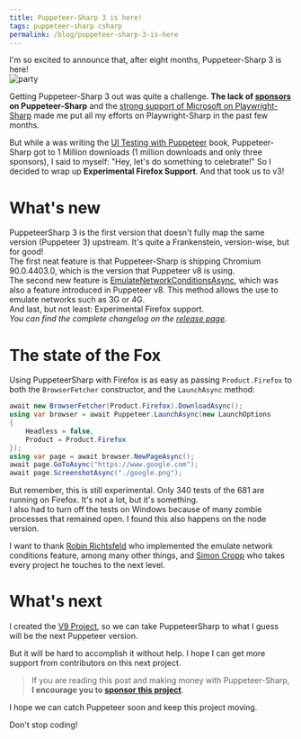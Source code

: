 ```yaml
---
title: Puppeteer-Sharp 3 is here!
tags: puppeteer-sharp csharp
permalink: /blog/puppeteer-sharp-3-is-here
---
```


I'm so excited to announce that, after eight months, Puppeteer-Sharp 3 is here!  
![party](https://media.giphy.com/media/1yJEEsgy4q2bu/giphy.gif)

Getting Puppeteer-Sharp 3 out was quite a challenge. **The lack of [sponsors](https://github.com/sponsors/hardkoded) on Puppeteer-Sharp** and the [strong support of Microsoft on Playwright-Sharp](https://www.hardkoded.com/blog/playwright-sharp-joins-microsoft) made me put all my efforts on Playwright-Sharp in the past few months.

But while a was writing the [UI Testing with Puppeteer](https://www.uitestingwithpuppeteer.com/) book, Puppeteer-Sharp got to 1 Million downloads (1 million downloads and only three sponsors), I said to myself: "Hey, let's do something to celebrate!" So I decided to wrap up **Experimental Firefox Support**. And that took us to v3!

# What's new

PuppeteerSharp 3 is the first version that doesn't fully map the same version (Puppeteer 3) upstream. It's quite a Frankenstein, version-wise, but for good!  
The first neat feature is that Puppeteer-Sharp is shipping Chromium 90.0.4403.0, which is the version that Puppeteer v8 is using.  
The second new feature is [EmulateNetworkConditionsAsync](http://www.puppeteersharp.com/api/PuppeteerSharp.Page.html#PuppeteerSharp_Page_EmulateNetworkConditionsAsync_PuppeteerSharp_NetworkConditions_), which was also a feature introduced in Puppeteer v8. This method allows the use to emulate networks such as 3G or 4G.  
And last, but not least: Experimental Firefox support.  
*You can find the complete changelog on the [release page](https://github.com/hardkoded/puppeteer-sharp/releases/tag/v3.0.0).*
# The state of the Fox

Using PuppeteerSharp with Firefox is as easy as passing `Product.Firefox` to both the `BrowserFetcher` constructor, and the `LaunchAsync` method:

```cs
await new BrowserFetcher(Product.Firefox).DownloadAsync();
using var browser = await Puppeteer.LaunchAsync(new LaunchOptions 
{ 
    Headless = false, 
    Product = Product.Firefox 
});
using var page = await browser.NewPageAsync();
await page.GoToAsync("https://www.google.com");
await page.ScreenshotAsync("./google.png");
```

But remember, this is still experimental. Only 340 tests of the 681 are running on Firefox. It's not a lot, but it's something.  
I also had to turn off the tests on Windows because of many zombie processes that remained open. I found this also happens on the node version.

I want to thank [Robin Richtsfeld](https://github.com/Androbin) who implemented the emulate network conditions feature, among many other things, and [Simon Cropp](https://github.com/SimonCropp) who takes every project he touches to the next level.

# What's next

I created the [V9 Project](https://github.com/hardkoded/puppeteer-sharp/projects/43), so we can take PuppeteerSharp to what I guess will be the next Puppeteer version.

But it will be hard to accomplish it without help. I hope I can get more support from contributors on this next project. 

> If you are reading this post and making money with Puppeteer-Sharp, **I encourage you to [sponsor this project](https://github.com/sponsors/hardkoded)**.

I hope we can catch Puppeteer soon and keep this project moving.  

Don't stop coding!
 
